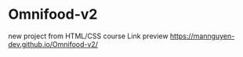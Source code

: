 # Omnifood-v2
new project from HTML/CSS course
Link preview https://mannguyen-dev.github.io/Omnifood-v2/
